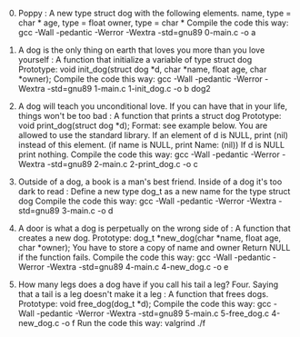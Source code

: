 0. Poppy : A new type struct dog with the following elements. name, type = char * age, type = float owner, type = char * Compile the code this way: gcc -Wall -pedantic -Werror -Wextra -std=gnu89 0-main.c -o a

1. A dog is the only thing on earth that loves you more than you love yourself : A function that initialize a variable of type struct dog Prototype: void init_dog(struct dog *d, char *name, float age, char *owner); Compile the code this way: gcc -Wall -pedantic -Werror -Wextra -std=gnu89 1-main.c 1-init_dog.c -o b dog2

2. A dog will teach you unconditional love. If you can have that in your life, things won't be too bad : A function that prints a struct dog Prototype: void print_dog(struct dog *d); Format: see example below. You are allowed to use the standard library. If an element of d is NULL, print (nil) instead of this element. (if name is NULL, print Name: (nil)) If d is NULL print nothing. Compile the code this way: gcc -Wall -pedantic -Werror -Wextra -std=gnu89 2-main.c 2-print_dog.c -o c

3. Outside of a dog, a book is a man's best friend. Inside of a dog it's too dark to read : Define a new type dog_t as a new name for the type struct dog Compile the code this way: gcc -Wall -pedantic -Werror -Wextra -std=gnu89 3-main.c -o d

4. A door is what a dog is perpetually on the wrong side of : A function that creates a new dog. Prototype: dog_t *new_dog(char *name, float age, char *owner); You have to store a copy of name and owner Return NULL if the function fails. Compile the code this way: gcc -Wall -pedantic -Werror -Wextra -std=gnu89 4-main.c 4-new_dog.c -o e

5. How many legs does a dog have if you call his tail a leg? Four. Saying that a tail is a leg doesn't make it a leg : A function that frees dogs. Prototype: void free_dog(dog_t *d); Compile the code this way: gcc -Wall -pedantic -Werror -Wextra -std=gnu89 5-main.c 5-free_dog.c 4-new_dog.c -o f Run the code this way: valgrind ./f
